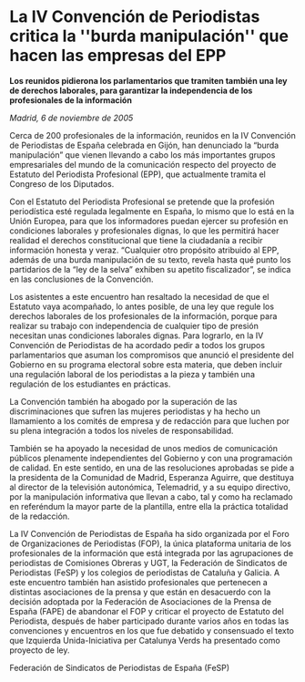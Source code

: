 # La IV Convención de Periodistas critica la ''burda manipulación'' que hacen las empresas del EPP

**Los reunidos pidierona los parlamentarios que tramiten también una ley de derechos laborales, para garantizar la independencia de los profesionales de la información**

*Madrid, 6 de noviembre de 2005*

Cerca de 200 profesionales de la información, reunidos en la IV Convención de Periodistas de España celebrada en Gijón, han denunciado la “burda manipulación” que vienen llevando a cabo los más importantes grupos empresariales del mundo de la comunicación respecto del proyecto de Estatuto del Periodista Profesional (EPP), que actualmente tramita el Congreso de los Diputados.

Con el Estatuto del Periodista Profesional se pretende que la profesión periodística esté regulada legalmente en España, lo mismo que lo está en la Unión Europea, para que los informadores puedan ejercer su profesión en condiciones laborales y profesionales dignas, lo que les permitirá hacer realidad el derechos constitucional que tiene la ciudadanía a recibir información honesta y veraz. “Cualquier otro propósito atribuido al EPP, además de una burda manipulación de su texto, revela hasta qué punto los partidarios de la “ley de la selva” exhiben su apetito fiscalizador”, se indica en las conclusiones de la Convención.

Los asistentes a este encuentro han resaltado la necesidad de que el Estatuto vaya acompañado, lo antes posible, de una ley que regule los derechos laborales de los profesionales de la información, porque para realizar su trabajo con independencia de cualquier tipo de presión necesitan unas condiciones laborales dignas.
Para lograrlo, en la IV Convención de Periodistas de ha acordado pedir a todos los grupos parlamentarios que asuman los compromisos que anunció el presidente del Gobierno en su programa electoral sobre esta materia, que deben incluir una regulación laboral de los periodistas a la pieza y también una regulación de los estudiantes en prácticas.

La Convención también ha abogado por la superación de las discriminaciones que sufren las mujeres periodistas y ha hecho un llamamiento a los comités de empresa y de redacción para que luchen por su plena integración a todos los niveles de responsabilidad.

También se ha apoyado la necesidad de unos medios de comunicación públicos plenamente independientes del Gobierno y con una programación de calidad. En este sentido, en una de las resoluciones aprobadas se pide a la presidenta de la Comunidad de Madrid, Esperanza Aguirre, que destituya al director de la televisión autonómica, Telemadrid, y a su equipo directivo, por la manipulación informativa que llevan a cabo, tal y como ha reclamado en referéndum la mayor parte de la plantilla, entre ella la práctica totalidad de la redacción.

La IV Convención de Periodistas de España ha sido organizada por el Foro de Organizaciones de Periodistas (FOP), la única plataforma unitaria de los profesionales de la información que está integrada por las agrupaciones de periodistas de Comisiones Obreras y UGT, la Federación de Sindicatos de Periodistas (FeSP) y los colegios de periodistas de Cataluña y Galicia. A este encuentro también han asistido profesionales que pertenecen a distintas asociaciones de la prensa y que están en desacuerdo con la decisión adoptada por la Federación de Asociaciones de la Prensa de España (FAPE) de abandonar el FOP y criticar el proyecto de Estatuto del Periodista, después de haber participado durante varios años en todas las convenciones y encuentros en los que fue debatido y consensuado el texto que Izquierda Unida-Iniciativa per Catalunya Verds ha presentado como proyecto de ley.

Federación de Sindicatos de Periodistas de España (FeSP)

